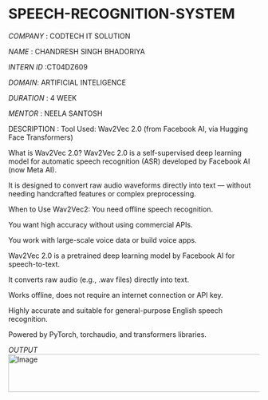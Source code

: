 # SPEECH-RECOGNITION-SYSTEM

*COMPANY* : CODTECH IT SOLUTION

*NAME* : CHANDRESH SINGH BHADORIYA

*INTERN ID* :CT04DZ609

*DOMAIN*: ARTIFICIAL INTELIGENCE

*DURATION* : 4 WEEK

*MENTOR* : NEELA SANTOSH


DESCRIPTION : Tool Used:
 Wav2Vec 2.0
(from Facebook AI, via Hugging Face Transformers)

What is Wav2Vec 2.0?
Wav2Vec 2.0 is a self-supervised deep learning model for automatic speech recognition (ASR) developed by Facebook AI (now Meta AI).

It is designed to convert raw audio waveforms directly into text — without needing handcrafted features or complex preprocessing.

When to Use Wav2Vec2:
You need offline speech recognition.

You want high accuracy without using commercial APIs.

You work with large-scale voice data or build voice apps.


Wav2Vec 2.0 is a pretrained deep learning model by Facebook AI for speech-to-text.

It converts raw audio (e.g., .wav files) directly into text.

Works offline, does not require an internet connection or API key.

Highly accurate and suitable for general-purpose English speech recognition.

Powered by PyTorch, torchaudio, and transformers libraries.

*OUTPUT*
<img width="582" height="76" alt="Image" src="https://github.com/user-attachments/assets/96e092a4-7f50-4c43-8e7e-ec1f6eeef737" />
